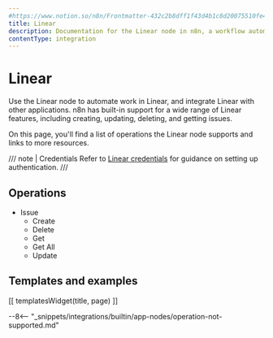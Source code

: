```yaml
---
#https://www.notion.so/n8n/Frontmatter-432c2b8dff1f43d4b1c8d20075510fe4
title: Linear
description: Documentation for the Linear node in n8n, a workflow automation platform. Includes details of operations and configuration, and links to examples and credentials information.
contentType: integration
---
```


# Linear

Use the Linear node to automate work in Linear, and integrate Linear with other applications. n8n has built-in support for a wide range of Linear features, including creating, updating, deleting, and getting issues. 

On this page, you'll find a list of operations the Linear node supports and links to more resources.

/// note | Credentials
Refer to [Linear credentials](/integrations/builtin/credentials/linear/) for guidance on setting up authentication. 
///

## Operations

* Issue
    * Create
    * Delete
    * Get
    * Get All
    * Update

## Templates and examples

<!-- see https://www.notion.so/n8n/Pull-in-templates-for-the-integrations-pages-37c716837b804d30a33b47475f6e3780 -->
[[ templatesWidget(title, page) ]]

--8<-- "_snippets/integrations/builtin/app-nodes/operation-not-supported.md"
